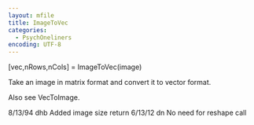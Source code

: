 ```yaml
---
layout: mfile
title: ImageToVec
categories:
  - PsychOneliners
encoding: UTF-8
---
```


[vec,nRows,nCols] = ImageToVec(image)

Take an image in matrix format and convert
it to vector format.

Also see VecToImage.

8/13/94     dhb     Added image size return
6/13/12      dn     No need for reshape call